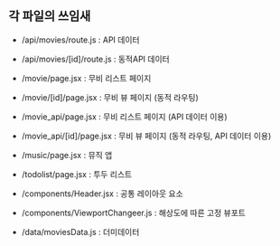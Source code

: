 ## 각 파일의 쓰임새

* /api/movies/route.js : API 데이터
* /api/movies/[id]/route.js : 동적API 데이터

* /movie/page.jsx : 무비 리스트 페이지
* /movie/[id]/page.jsx : 무비 뷰 페이지 (동적 라우팅)

* /movie_api/page.jsx :  무비 리스트 페이지 (API 데이터 이용)
* /movie_api/[id]/page.jsx : 무비 뷰 페이지 (동적 라우팅, API 데이터 이용)

* /music/page.jsx : 뮤직 앱

* /todolist/page.jsx : 투두 리스트

* /components/Header.jsx : 공통 레이아웃 요소
* /components/ViewportChangeer.js : 해상도에 따른 고정 뷰포트

* /data/moviesData.js : 더미데이터